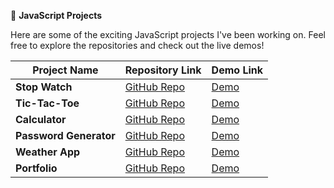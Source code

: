 🚀 **JavaScript Projects**

Here are some of the exciting JavaScript projects I've been working on. Feel free to explore the repositories and check out the live demos!

| Project Name     | Repository Link                               | Demo Link                                  |
|------------------|-----------------------------------------------|--------------------------------------------|
| **Stop Watch**  | [GitHub Repo](https://github.com/Rimsha30laraib/JavaScript_Projects/tree/main/Stop-Watch) | [Demo](https://fancy-sfogliatella-c0a004.netlify.app/)|
| **Tic-Tac-Toe**   | [GitHub Repo](https://github.com/Rimsha30laraib/JavaScript_Projects/tree/main/Tic-Tac-Toe) | [Demo](https://cheerful-gumdrop-db06ce.netlify.app/) |
| **Calculator**   | [GitHub Repo](https://github.com/Rimsha30laraib/JavaScript_Projects/tree/main/Calculator) | [Demo](https://darling-kangaroo-7915f9.netlify.app/) |
| **Password Generator**  | [GitHub Repo](https://github.com/Rimsha30laraib/JavaScript_Projects/tree/main/Password-Generator) | [Demo](https://spontaneous-pasca-614ba8.netlify.app/)|
| **Weather App**   | [GitHub Repo](https://github.com/Rimsha30laraib/JavaScript_Projects/tree/main/Weather-App) | [Demo](https://magenta-haupia-095bd0.netlify.app/) |
| **Portfolio**   | [GitHub Repo](https://github.com/Rimsha30laraib/JavaScript_Projects/tree/main/Portfolio) | [Demo](https://superlative-blancmange-7b5fef.netlify.app/) |


